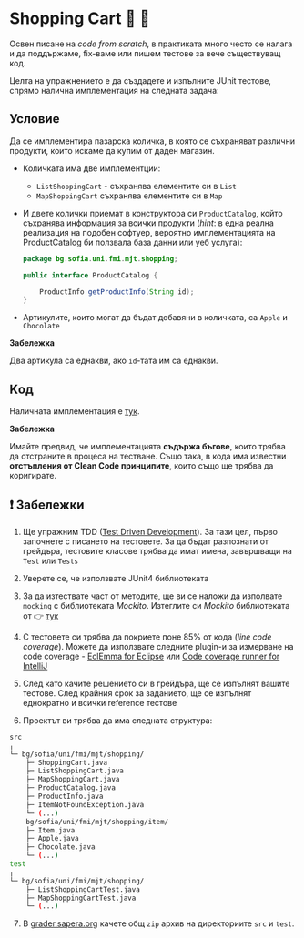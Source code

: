 # Shopping Cart :apple: :chocolate_bar:

Освен писане на *code from scratch*, в практиката много често се налага и да поддържаме, fix-ваме или пишем тестове за вече съществуващ код.

Целта на упражнението е да създадете и изпълните JUnit тестове, спрямо налична имплементация на следната задача:

## Условие

Да се имплементира пазарска количка, в която се съхраняват различни продукти, които искаме да купим от даден магазин.
* Количката има две имплементции:
  - `ListShoppingCart` - съхранява елементите си в `List`
  - `MapShoppingCart`  съхранява елементите си в `Map`
* И двете колички приемат в конструктора си `ProductCatalog`, който съхранява информация за всички продукти (*hint*: в една реална реализация на подобен софтуер, вероятно имплементацията на ProductCatalog би ползвала база данни или уеб услуга):

    ```java
    package bg.sofia.uni.fmi.mjt.shopping;

    public interface ProductCatalog {

        ProductInfo getProductInfo(String id);
    }
   ```
    
* Артикулите, които могат да бъдат добавяни в количката, са `Apple` и `Chocolate`


**Забележка**

Два артикула са еднакви, ако `id`-тата им са еднакви.

## Kод

Наличната имплементация е [тук](./shopping-cart).

**Забележка**

Имайте предвид, че имплементацията **съдържа бъгове**, които трябва да отстраните в процеса на тестване. Също така, в кода има известни **отстъпления от Clean Code принципите**, които също ще трябва да коригирате.

## :exclamation: Забележки

1. Ще упражним TDD ([Test Driven Development](https://en.wikipedia.org/wiki/Test-driven_development)). За тази цел, първо започнете с писането на тестовете. За да бъдат разпознати от грейдъра, тестовите класове трябва да имат имена, завършващи на `Test` или `Tests`

2. Уверете се, че използвате JUnit4 библиотеката

3. За да изтествате част от методите, ще ви се наложи да изполвате `mocking` с библиотеката *Mockito*. Изтеглите си *Mockito* библиотеката от 👉 [тук](https://www.dropbox.com/s/hce2n2iq28lq0p5/mockito-all-1.10.19.jar?dl=0)

4. С тестовете си трябва да покриете поне 85% от кода (*line code coverage*). Можете да използвате следните plugin-и за измерване на code coverage - [EclEmma for Eclipse](https://www.eclemma.org/) или [Code coverage runner for IntelliJ](https://www.jetbrains.com/help/idea/code-coverage.html)

5. След като качите решението си в грейдъра, ще се изпълнят вашите тестове. След крайния срок за заданието, ще се изпълнят еднократно и всички reference тестове

6. Проектът ви трябва да има следната структура:

```bash
src
╷
└─ bg/sofia/uni/fmi/mjt/shopping/
    ├─ ShoppingCart.java
    ├─ ListShoppingCart.java
    ├─ MapShoppingCart.java
    ├─ ProductCatalog.java
    ├─ ProductInfo.java
    ├─ ItemNotFoundException.java
    └─ (...)
    bg/sofia/uni/fmi/mjt/shopping/item/
    ├─ Item.java
    ├─ Apple.java
    ├─ Chocolate.java
    └─ (...)
test
╷
└─ bg/sofia/uni/fmi/mjt/shopping/
    ├─ ListShoppingCartTest.java
    ├─ MapShoppingCartTest.java
    └─ (...)
```

7. В [grader.sapera.org](http://grader.sapera.org) качете общ `zip` архив на директориите `src` и `test`.
